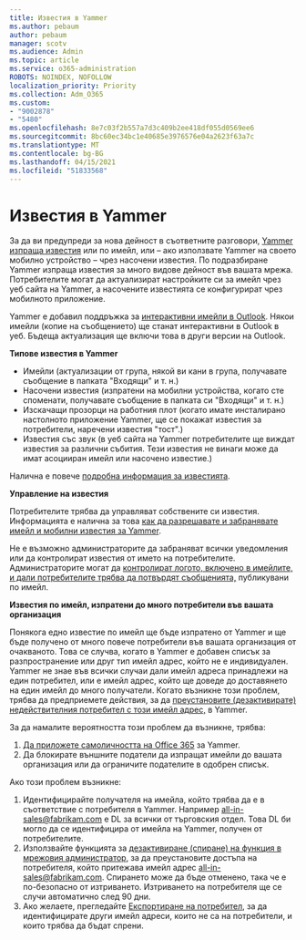 ```yaml
---
title: Известия в Yammer
ms.author: pebaum
author: pebaum
manager: scotv
ms.audience: Admin
ms.topic: article
ms.service: o365-administration
ROBOTS: NOINDEX, NOFOLLOW
localization_priority: Priority
ms.collection: Adm_O365
ms.custom:
- "9002878"
- "5480"
ms.openlocfilehash: 8e7c03f2b557a7d3c409b2ee418df055d0569ee6
ms.sourcegitcommit: 8bc60ec34bc1e40685e3976576e04a2623f63a7c
ms.translationtype: MT
ms.contentlocale: bg-BG
ms.lasthandoff: 04/15/2021
ms.locfileid: "51833568"
---
```

# <a name="notifications-in-yammer"></a>Известия в Yammer

За да ви предупреди за нова дейност в съответните разговори, [Yammer изпраща известия](https://support.microsoft.com/en-gb/office/enable-or-disable-yammer-email-and-phone-notifications-93e530e0-189f-4768-8f28-7683d48cc996) или по имейл, или – ако използвате Yammer на своето мобилно устройство – чрез насочени известия. По подразбиране Yammer изпраща известия за много видове дейност във вашата мрежа. Потребителите могат да актуализират настройките си за имейл чрез уеб сайта на Yammer, а насочените известията се конфигурират чрез мобилното приложение. 

Yammer е добавил поддръжка за [интерактивни имейли в Outlook](https://techcommunity.microsoft.com/t5/outlook-blog/interactive-yammer-emails-in-outlook-on-the-web-are-here/ba-p/1209420). Някои имейли (копие на съобщението) ще станат интерактивни в Outlook в уеб. Бъдеща актуализация ще включи това в други версии на Outlook.

**Типове известия в Yammer**

- Имейли (актуализации от група, някой ви кани в група, получавате съобщение в папката "Входящи" и т. н.)
- Насочени известия (изпратени на мобилни устройства, когато сте споменати, получавате съобщение в папката си "Входящи" и т. н.)
- Изскачащи прозорци на работния плот (когато имате инсталирано настолното приложение Yammer, ще се покажат известия за потребители, наречени известия "тост".)
- Известия със звук (в уеб сайта на Yammer потребителите ще виждат известия за различни събития. Тези известия не винаги може да имат асоцииран имейл или насочено известие.)

Налична е повече [подробна информация за известията](https://support.microsoft.com/en-gb/office/enable-or-disable-yammer-email-and-phone-notifications-93e530e0-189f-4768-8f28-7683d48cc996).

**Управление на известия**

Потребителите трябва да управляват собствените си известия. Информацията е налична за това [как да разрешавате и забранявате имейл и мобилни известия за Yammer](https://support.microsoft.com/en-gb/office/enable-or-disable-yammer-email-and-phone-notifications-93e530e0-189f-4768-8f28-7683d48cc996). 

Не е възможно администраторите да забраняват всички уведомления или да контролират известия от името на потребителите. Администраторите могат да [контролират логото, включено в имейлите, и дали потребителите трябва да потвърдят съобщенията,](https://docs.microsoft.com/yammer/configure-your-yammer-network/configure-email-and-yammer) публикувани по имейл.

**Известия по имейл, изпратени до много потребители във вашата организация**

Понякога едно известие по имейл ще бъде изпратено от Yammer и ще бъде получено от много повече потребители във вашата организация от очакваното. Това се случва, когато в Yammer е добавен списък за разпространение или друг тип имейл адрес, който не е индивидуален. Yammer не знае във всички случаи дали имейл адреса принадлежи на един потребител, или е имейл адрес, който ще доведе до доставянето на един имейл до много получатели. Когато възникне този проблем, трябва да предприемете действия, за да [преустановите (дезактивирате) недействителния потребител с този имейл адрес,](https://docs.microsoft.com/yammer/manage-yammer-users/add-block-or-remove-users#remove-users) в Yammer. 

За да намалите вероятността този проблем да възникне, трябва:

1. [Да приложете самоличността на Office 365](https://docs.microsoft.com/yammer/configure-your-yammer-network/enforce-office-365-identity) за Yammer.
2. Да блокирате външните податели да изпращат имейли до вашата организация или да ограничите подателите в одобрен списък.

Ако този проблем възникне:

1. Идентифицирайте получателя на имейла, който трябва да е в съответствие с потребителя в Yammer. Например all-in-sales@fabrikam.com е DL за всички от търговския отдел. Това DL би могло да се идентифицира от имейла на Yammer, получен от потребителите.
2. Използвайте функцията за [дезактивиране (спиране) на функция в мрежовия администратор](https://docs.microsoft.com/yammer/manage-yammer-users/add-block-or-remove-users#remove-users), за да преустановите достъпа на потребителя, който притежава имейл адрес all-in-sales@fabrikam.com. Спирането може да бъде отменено, така че е по-безопасно от изтриването. Изтриването на потребителя ще се случи автоматично след 90 дни.
3. Ако желаете, прегледайте [Експортиране на потребител](https://docs.microsoft.com/yammer/manage-security-and-compliance/export-yammer-enterprise-data#ExportUsers), за да идентифицирате други имейл адреси, които не са на потребители, и които трябва да бъдат спрени.

